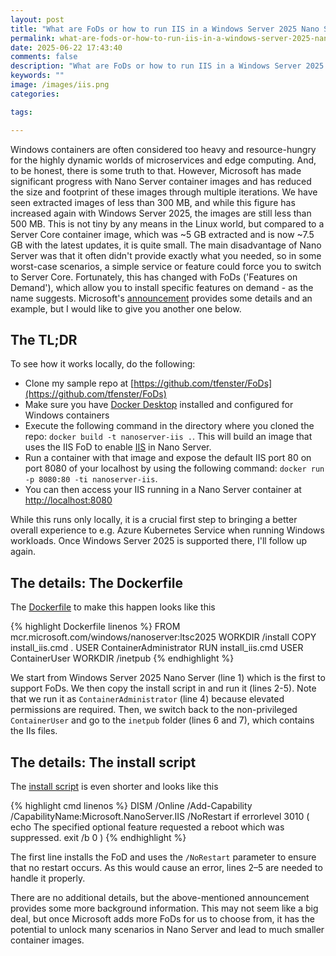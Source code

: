 ```yaml
---
layout: post
title: "What are FoDs or how to run IIS in a Windows Server 2025 Nano Server container"
permalink: what-are-fods-or-how-to-run-iis-in-a-windows-server-2025-nano-server-container
date: 2025-06-22 17:43:40
comments: false
description: "What are FoDs or how to run IIS in a Windows Server 2025 Nano Server container"
keywords: ""
image: /images/iis.png
categories:

tags:

---
```


Windows containers are often considered too heavy and resource-hungry for the highly dynamic worlds of microservices and edge computing. And, to be honest, there is some truth to that. However, Microsoft has made significant progress with Nano Server container images and has reduced the size and footprint of these images through multiple iterations. We have seen extracted images of less than 300 MB, and while this figure has increased again with Windows Server 2025, the images are still less than 500 MB. This is not tiny by any means in the Linux world, but compared to a Server Core container image, which was ~5 GB extracted and is now ~7.5 GB with the latest updates, it is quite small. The main disadvantage of Nano Server was that it often didn't provide exactly what you needed, so in some worst-case scenarios, a simple service or feature could force you to switch to Server Core. Fortunately, this has changed with FoDs ('Features on Demand'), which allow you to install specific features on demand - as the name suggests. Microsoft's [announcement][announcement] provides some details and an example, but I would like to give you another one below.

## The TL;DR

To see how it works locally, do the following:

- Clone my sample repo at [https://github.com/tfenster/FoDs](https://github.com/tfenster/FoDs)
- Make sure you have [Docker Desktop][dd] installed and configured for Windows containers
- Execute the following command in the directory where you cloned the repo: `docker build -t nanoserver-iis .`. This will build an image that uses the IIS FoD to enable [IIS][iis] in Nano Server.
- Run a container with that image and expose the default IIS port 80 on port 8080 of your localhost by using the following command: `docker run -p 8080:80 -ti nanoserver-iis`.
- You can then access your IIS running in a Nano Server container at [http://localhost:8080](http://localhost:8080)

While this runs only locally, it is a crucial first step to bringing a better overall experience to e.g. Azure Kubernetes Service when running Windows workloads. Once Windows Server 2025 is supported there, I'll follow up again.

## The details: The Dockerfile

The [Dockerfile][df] to make this happen looks like this

{% highlight Dockerfile linenos %}
FROM mcr.microsoft.com/windows/nanoserver:ltsc2025
WORKDIR /install
COPY install_iis.cmd .
USER ContainerAdministrator
RUN install_iis.cmd
USER ContainerUser
WORKDIR /inetpub
{% endhighlight %}

We start from Windows Server 2025 Nano Server (line 1) which is the first to support FoDs. We then copy the install script in and run it (lines 2-5). Note that we run it as `ContainerAdministrator` (line 4) because elevated permissions are required. Then, we switch back to the non-privileged `ContainerUser` and go to the `inetpub` folder (lines 6 and 7), which contains the IIs files.

## The details: The install script

The [install script][install] is even shorter and looks like this

{% highlight cmd linenos %}
DISM /Online /Add-Capability /CapabilityName:Microsoft.NanoServer.IIS /NoRestart
if errorlevel 3010 (
    echo The specified optional feature requested a reboot which was suppressed.
    exit /b 0
)
{% endhighlight %}

The first line installs the FoD and uses the `/NoRestart` parameter to ensure that no restart occurs. As this would cause an error, lines 2–5 are needed to handle it properly.

There are no additional details, but the above-mentioned announcement provides some more background information. This may not seem like a big deal, but once Microsoft adds more FoDs for us to choose from, it has the potential to unlock many scenarios in Nano Server and lead to much smaller container images.

[announcement]: https://techcommunity.microsoft.com/blog/containers/discover-the-new-era-of-windows-server-2025-nano-server-containers/4413060
[dd]: https://www.docker.com/products/docker-desktop/
[iis]: https://learn.microsoft.com/en-us/iis/get-started/introduction-to-iis/iis-web-server-overview
[df]: https://github.com/tfenster/FoDs/blob/main/Dockerfile
[install]: https://github.com/tfenster/FoDs/blob/main/install_iis.cmd